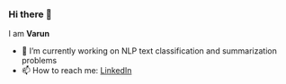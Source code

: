 ### Hi there 👋

I am **Varun**

- 🔭 I’m currently working on NLP text classification and summarization problems
- 📫 How to reach me: [LinkedIn](https://www.linkedin.com/in/varun-mathur-ds/)

<!--

**vrunm/vrunm** is a ✨ _special_ ✨ repository because its `README.md` (this file) appears on your GitHub profile.

Here are some ideas to get you started:

-->

